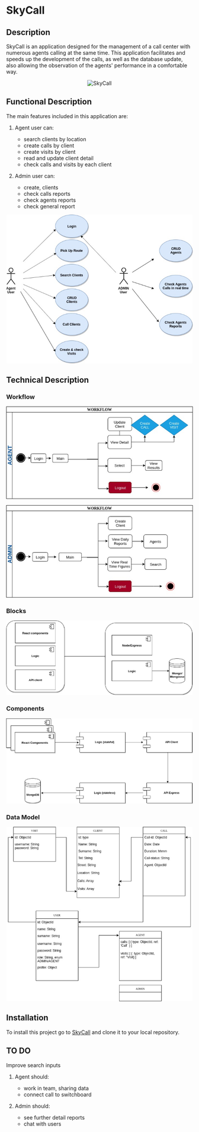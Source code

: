 # SkyCall

## Description

SkyCall is an application designed for the management of a call center with numerous agents calling at the same time.
This application facilitates and speeds up the development of the calls, as well as the database update, also allowing the observation of the agents' performance in a comfortable way.

<center>

![SkyCall](https://media.giphy.com/media/eJ2EUV0S00PTy/giphy.gif)


</center>

## Functional Description

The main features included in this application are:

1. Agent user can:

    - search clients by location 
    - create calls by client
    - create visits by client 
    - read and update client detail
    - check calls and visits by each client

2. Admin user can:

    - create, clients
    - check calls reports 
    - check agents reports
    - check general report 

<center>

![Use Cases](sky-call-app/documentation/user-cases.jpg)

</center>

## Technical Description

### Workflow


![Agent Workflow](sky-call-app/documentation/agent.jpg)

![Admin Workflow](sky-call-app/documentation/admin.jpg)

### Blocks
![Blocks](sky-call-app/documentation/Blocks.jpg)

### Components

![Components](sky-call-app/documentation/components.jpg)

### Data Model

![data-model](sky-call-app/documentation/data-model.jpg)

## Installation

To install this project go to [SkyCall](https://github.com/manoli2013/skycall.git) and clone it to your local repository.


## TO DO

Improve search inputs

1. Agent should:

    - work in team, sharing data 
    - connect call to switchboard

2. Admin should:

    - see further detail reports
    - chat with users




